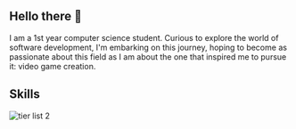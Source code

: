 ## Hello there 👋
I am a 1st year  computer science student.
Curious to explore the world of software development, I'm embarking on this journey, hoping to become as passionate about this field as I am about the one that inspired me to pursue it: video game creation.

## Skills
![tier list 2](https://github.com/user-attachments/assets/a23665e1-d165-4ec7-ace8-bc9045095ca1)
